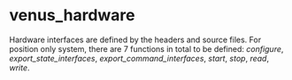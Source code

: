 # venus_hardware
Hardware interfaces are defined by the headers and source files. For position only system, there are 7 functions in total to be defined: *configure*, *export_state_interfaces*, *export_command_interfaces*, *start*, *stop*, *read*, *write*.